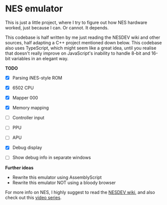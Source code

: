 # NES emulator

This is just a little project, where I try to figure out
how NES hardware worked, just because I can. Or cannot. It depends.

This codebase is half written by me just reading the NESDEV wiki and other sources, 
half adapting a C++ project mentioned down below. This codebase also uses TypeScript,
which might seem like a great idea, until you realise that doesn't really improve on JavaScript's
inability to handle 8-bit and 16-bit variables in an elegant way.

**TODO**
- [x] Parsing iNES-style ROM
- [x] 6502 CPU
- [x] Mapper 000
- [x] Memory mapping
- [ ] Controller input
- [ ] PPU
- [ ] APU
- [x] Debug display
- [ ] Show debug info in separate windows


**Further ideas**
- Rewrite this emulator using AssemblyScript
- Rewrite this emulator NOT using a bloody browser

For more info on NES, I highly suggest to read the [NESDEV wiki](https://wiki.nesdev.com/w/index.php?title=Nesdev_Wiki), and
also check out this [video series](https://youtube.com/playlist?list=PLrOv9FMX8xJHqMvSGB_9G9nZZ_4IgteYf).

